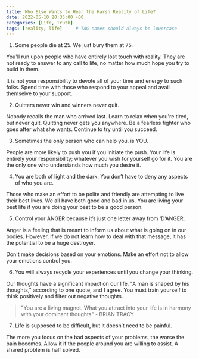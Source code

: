 ```yaml
---
title: Who Else Wants to Hear the Harsh Reality of Life?
date: 2022-05-10 20:35:00 +00
categories: [Life, Truth]
tags: [reality, life]     # TAG names should always be lowercase
---
```


1. Some people die at 25. We just bury them at 75. 

You'll run upon people who have entirely lost touch with reality. They are not ready to answer to any call to life, no matter how much hope you try to build in them.

It is not your responsibility to devote all of your time and energy to such folks. Spend time with those who respond to your appeal and avail themselve to your support.

2. Quitters never win and winners never quit.

Nobody recalls the man who arrived last. Learn to relax when you're tired, but never quit. Quitting never gets you anywhere. Be a fearless fighter who goes after what she wants. Continue to try until you succeed.

3. Sometimes the only person who can help you, is YOU.

People are more likely to push you if you initiate the push. Your life is entirely your responsibility; whatever you wish for yourself go for it. You are the only one who understands how much you desire it.

4. You are both of light and the dark. You don’t have to deny any aspects of who you are.

Those who make an effort to be polite and friendly are attempting to live their best lives. We all have both good and bad in us. You are living your best life if you are doing your best to be a good person.

5. Control your ANGER because it’s just one letter away from ‘D’ANGER.

Anger is a feeling that is meant to inform us about what is going on in our bodies. However, if we do not learn how to deal with that message, it has the potential to be a huge destroyer.

Don't make decisions based on your emotions. Make an effort not to allow your emotions control you.

6. You will always recycle your experiences until you change your thinking.

Our thoughts have a significant impact on our life. "A man is shaped by his thoughts," according to one quote, and I agree. You must train yourself to think positively and filter out negative thoughts.

> "You are a living magnet. What you attract into your life is in harmony with your dominant thoughts" - BRIAN TRACY

7. Life is supposed to be difficult, but it doesn’t need to be painful.

The more you focus on the bad aspects of your problems, the worse the pain becomes. Allow it if the people around you are willing to assist. A shared problem is half solved.
